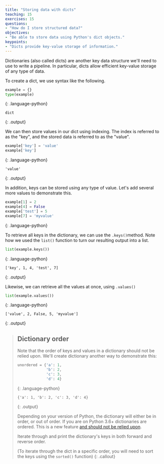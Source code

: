 ```yaml
---
title: "Storing data with dicts"
teaching: 15
exercises: 15
questions:
- "How do I store structured data?"
objectives:
- "Be able to store data using Python's dict objects."
keypoints:
- "Dicts provide key-value storage of information."
---
```


Dictionaries (also called dicts) are another key data structure we'll need to use to write a pipeline.
In particular, dicts allow efficient key-value storage of any type of data. 

To create a dict, we use syntax like the following.

```python
example = {}
type(example)
```
{: .language-python}
```
dict
```
{: .output}

We can then store values in our dict using indexing.
The index is referred to as the "key",
and the stored data is referred to as the "value".

```python
example['key'] = 'value'
example['key']
```
{: .language-python}
```
'value'
```
{: .output}

In addition, keys can be stored using any type of value.
Let's add several more values to demonstrate this.

```python
example[1] = 2
example[4] = False
example['test'] = 5
example[7] = 'myvalue'
```
{: .language-python}

To retrieve all keys in the dictionary, we can use the `.keys()`method.
Note how we used the `list()` function to turn our resulting output into a list.

```python
list(example.keys())
```
{: .language-python}
```
['key', 1, 4, 'test', 7]
```
{: .output}

Likewise, we can retrieve all the values at once, using `.values()`

```python
list(example.values())
```
{: .language-python}
```
['value', 2, False, 5, 'myvalue']
```
{: .output}

> ## Dictionary order
> Note that the order of keys and values in a dictionary should not be relied upon.
> We'll create dictionary another way to demonstrate this:
>
> ```python
> unordered = {'a': 1,
>              'b': 2,
>              'c': 3,
>              'd': 4}
> ```
> {: .language-python}
> ```
> {'a': 1, 'b': 2, 'c': 3, 'd': 4}
> ```
> {: .output}
>
> Depending on your version of Python, the dictionary will either be in order, or out of order.
> If you are on Python 3.6+ dictionaries are ordered.
> This is a new feature [and should not be relied upon](https://mail.python.org/pipermail/python-dev/2016-September/146348.html).
>
> Iterate through and print the dictionary's keys in both forward and reverse order.
>
> (To iterate through the dict in a specific order, you will need to sort the keys using the `sorted()` function)
{: .callout}
